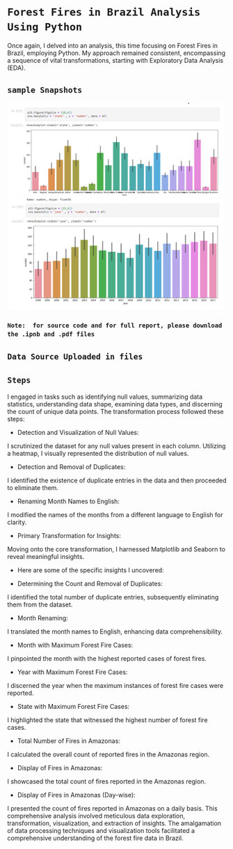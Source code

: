 # **`Forest Fires in Brazil Analysis Using Python`**
Once again, I delved into an analysis, this time focusing on Forest Fires in Brazil, employing Python. My approach remained consistent, encompassing a sequence of vital transformations, starting with Exploratory Data Analysis (EDA).

## **`sample Snapshots`**
<!DOCTYPE html>
<html>
<head>
   
</head>
<body>
    <img src="https://github.com/wajidturi50/Forest-Fire-Analysis-Using-Python/blob/main/Find%20Total%20Number%20of%20Fires%20were%20Reported%20in%20Amazonas.png">
    <img src="https://github.com/wajidturi50/Forest-Fire-Analysis-Using-Python/blob/main/In%20Which%20State%20Maximum%20Number%20of%20forest%20fire%20cases%20reported.png">
</body>
</head>

### **`Note:  for source code and for full report, please download the .ipnb and .pdf files`**

## **`Data Source Uploaded in files`**

## **`Steps`**

I engaged in tasks such as identifying null values, summarizing data statistics, understanding data shape, examining data types, and discerning the count of unique data points. The transformation process followed these steps:

- Detection and Visualization of Null Values:

I scrutinized the dataset for any null values present in each column.
Utilizing a heatmap, I visually represented the distribution of null values.
- Detection and Removal of Duplicates:

I identified the existence of duplicate entries in the data and then proceeded to eliminate them.
- Renaming Month Names to English:

I modified the names of the months from a different language to English for clarity.
- Primary Transformation for Insights:

Moving onto the core transformation, I harnessed Matplotlib and Seaborn to reveal meaningful insights.
- Here are some of the specific insights I uncovered:

- Determining the Count and Removal of Duplicates:

I identified the total number of duplicate entries, subsequently eliminating them from the dataset.
- Month Renaming:

I translated the month names to English, enhancing data comprehensibility.
- Month with Maximum Forest Fire Cases:

I pinpointed the month with the highest reported cases of forest fires.
- Year with Maximum Forest Fire Cases:

I discerned the year when the maximum instances of forest fire cases were reported.
- State with Maximum Forest Fire Cases:

I highlighted the state that witnessed the highest number of forest fire cases.
- Total Number of Fires in Amazonas:

I calculated the overall count of reported fires in the Amazonas region.
- Display of Fires in Amazonas:

I showcased the total count of fires reported in the Amazonas region.
- Display of Fires in Amazonas (Day-wise):

I presented the count of fires reported in Amazonas on a daily basis.
This comprehensive analysis involved meticulous data exploration, transformation, visualization, and extraction of insights. The amalgamation of data processing techniques and visualization tools facilitated a comprehensive understanding of the forest fire data in Brazil.
